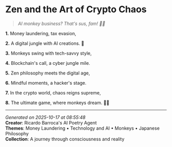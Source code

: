 # Zen and the Art of Crypto Chaos

> *AI monkey business? That's sus, fam! 🐒💸*

**1.** Money laundering, tax evasion,


**2.** A digital jungle with AI creations. 🐒


**3.** Monkeys swing with tech-savvy style,


**4.** Blockchain's call, a cyber jungle mile.


**5.** Zen philosophy meets the digital age,


**6.** Mindful moments, a hacker's stage.


**7.** In the crypto world, chaos reigns supreme,


**8.** The ultimate game, where monkeys dream. 🧘‍♀️



---

*Generated on 2025-10-17 at 08:55:48*  
**Creator**: Ricardo Barroca's AI Poetry Agent  
**Themes**: Money Laundering • Technology and AI • Monkeys • Japanese Philosophy  
**Collection**: A journey through consciousness and reality